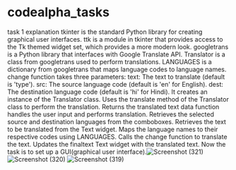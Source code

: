 # codealpha_tasks
task 1
explanation
tkinter is the standard Python library for creating graphical user interfaces.
ttk is a module in tkinter that provides access to the Tk themed widget set, which provides a more modern look.
googletrans is a Python library that interfaces with Google Translate API.
Translator is a class from googletrans used to perform translations.
LANGUAGES is a dictionary from googletrans that maps language codes to language names.
change function takes three parameters:
text: The text to translate (default is 'type').
src: The source language code (default is 'en' for English).
dest: The destination language code (default is 'hi' for Hindi).
It creates an instance of the Translator class.
Uses the translate method of the Translator class to perform the translation.
Returns the translated text
data function handles the user input and performs translation.
Retrieves the selected source and destination languages from the comboboxes.
Retrieves the text to be translated from the Text widget.
Maps the language names to their respective codes using LANGUAGES.
Calls the change function to translate the text.
Updates the finaltext Text widget with the translated text.
Now the task is to set up a GUI(graphical user interface).![Screenshot (321)](https://github.com/saga743k/codealpha_tasks/assets/150129375/88d62e53-3cba-41df-8610-e841ab394768)
![Screenshot (320)](https://github.com/saga743k/codealpha_tasks/assets/150129375/1f4224d2-2828-480e-bab3-6ce399df93de)
![Screenshot (319)](https://github.com/saga743k/codealpha_tasks/assets/150129375/9377f0e1-b85e-4790-afa7-f8e11f04211d)
